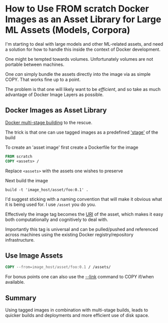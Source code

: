 # How to Use FROM scratch Docker Images as an Asset Library for Large ML Assets (Models, Corpora) 

I'm starting to deal with large models and other ML-related assets, and need a solution for how to handle this inside the context of Docker development.

One might be tempted towards volumes. Unfortunately volumes are not portable between machines.

One _can_ simply bundle the assets directly into the image via as simple COPY. That works fine up to a point.

The problem is that one will likely want to be _efficient_, and so take as much advantage of Docker Image Layers as possible.

## Docker Images as Asset Library

[Docker multi-stage building](https://docs.docker.com/develop/develop-images/multistage-build/) to the rescue.

The trick is that one can use tagged images as a predefined ['stage'](https://docs.docker.com/develop/develop-images/multistage-build/#use-an-external-image-as-a-stage) of the build

To create an 'asset image' first create a Dockerfile for the image

```Dockerfile
FROM scratch
COPY <assets> /
```

Replace `<assets>` with the assets one wishes to preserve

Next build the image

```
build -t 'image_host/asset/foo:0.1' .
```

I'd suggest sticking with a naming convention that will make it obvious what it is being used for. I use `/asset` you do you.

Effectively the image tag becomes the [URI](https://en.wikipedia.org/wiki/Uniform_Resource_Identifier) of the asset, which makes it easy both computationally and cognitively to deal with.

Importantly this tag is universal and can be pulled/pushed and referenced across machines using the existing Docker registry/repository infrastructure.

## Use Image Assets

```Dockerfile
COPY --from=image_host/asset/foo:0.1 / /assets/
```

For bonus points one can also use the [--link](https://docs.docker.com/engine/reference/builder/#copy---link) command to COPY if/when available.


## Summary

Using tagged images in combination with multi-stage builds, leads to quicker builds and deployments and more efficient use of disk space.

